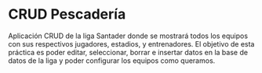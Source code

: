# CRUD Pescadería
Aplicación CRUD de la liga Santader donde se mostrará todos los equipos con sus respectivos jugadores, estadios, y entrenadores. El objetivo de esta práctica es poder editar, seleccionar, borrar e insertar datos en la base de datos de la liga y poder configurar los equipos como queramos.

